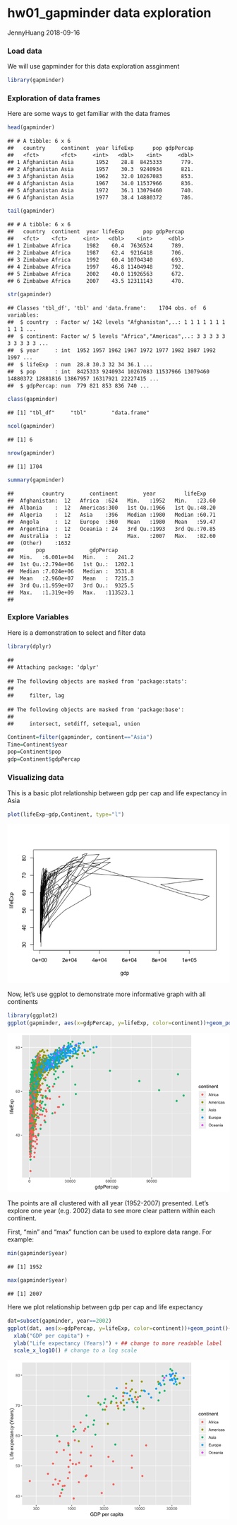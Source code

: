 hw01\_gapminder data exploration
================
JennyHuang
2018-09-16

### Load data

We will use gapminder for this data exploration assginment

``` r
library(gapminder)
```

### Exploration of data frames

Here are some ways to get familiar with the data frames

``` r
head(gapminder)
```

    ## # A tibble: 6 x 6
    ##   country     continent  year lifeExp      pop gdpPercap
    ##   <fct>       <fct>     <int>   <dbl>    <int>     <dbl>
    ## 1 Afghanistan Asia       1952    28.8  8425333      779.
    ## 2 Afghanistan Asia       1957    30.3  9240934      821.
    ## 3 Afghanistan Asia       1962    32.0 10267083      853.
    ## 4 Afghanistan Asia       1967    34.0 11537966      836.
    ## 5 Afghanistan Asia       1972    36.1 13079460      740.
    ## 6 Afghanistan Asia       1977    38.4 14880372      786.

``` r
tail(gapminder)
```

    ## # A tibble: 6 x 6
    ##   country  continent  year lifeExp      pop gdpPercap
    ##   <fct>    <fct>     <int>   <dbl>    <int>     <dbl>
    ## 1 Zimbabwe Africa     1982    60.4  7636524      789.
    ## 2 Zimbabwe Africa     1987    62.4  9216418      706.
    ## 3 Zimbabwe Africa     1992    60.4 10704340      693.
    ## 4 Zimbabwe Africa     1997    46.8 11404948      792.
    ## 5 Zimbabwe Africa     2002    40.0 11926563      672.
    ## 6 Zimbabwe Africa     2007    43.5 12311143      470.

``` r
str(gapminder)
```

    ## Classes 'tbl_df', 'tbl' and 'data.frame':    1704 obs. of  6 variables:
    ##  $ country  : Factor w/ 142 levels "Afghanistan",..: 1 1 1 1 1 1 1 1 1 1 ...
    ##  $ continent: Factor w/ 5 levels "Africa","Americas",..: 3 3 3 3 3 3 3 3 3 3 ...
    ##  $ year     : int  1952 1957 1962 1967 1972 1977 1982 1987 1992 1997 ...
    ##  $ lifeExp  : num  28.8 30.3 32 34 36.1 ...
    ##  $ pop      : int  8425333 9240934 10267083 11537966 13079460 14880372 12881816 13867957 16317921 22227415 ...
    ##  $ gdpPercap: num  779 821 853 836 740 ...

``` r
class(gapminder)
```

    ## [1] "tbl_df"     "tbl"        "data.frame"

``` r
ncol(gapminder)
```

    ## [1] 6

``` r
nrow(gapminder)
```

    ## [1] 1704

``` r
summary(gapminder)
```

    ##         country        continent        year         lifeExp     
    ##  Afghanistan:  12   Africa  :624   Min.   :1952   Min.   :23.60  
    ##  Albania    :  12   Americas:300   1st Qu.:1966   1st Qu.:48.20  
    ##  Algeria    :  12   Asia    :396   Median :1980   Median :60.71  
    ##  Angola     :  12   Europe  :360   Mean   :1980   Mean   :59.47  
    ##  Argentina  :  12   Oceania : 24   3rd Qu.:1993   3rd Qu.:70.85  
    ##  Australia  :  12                  Max.   :2007   Max.   :82.60  
    ##  (Other)    :1632                                                
    ##       pop              gdpPercap       
    ##  Min.   :6.001e+04   Min.   :   241.2  
    ##  1st Qu.:2.794e+06   1st Qu.:  1202.1  
    ##  Median :7.024e+06   Median :  3531.8  
    ##  Mean   :2.960e+07   Mean   :  7215.3  
    ##  3rd Qu.:1.959e+07   3rd Qu.:  9325.5  
    ##  Max.   :1.319e+09   Max.   :113523.1  
    ## 

### Explore Variables

Here is a demonstration to select and filter data

``` r
library(dplyr)
```

    ## 
    ## Attaching package: 'dplyr'

    ## The following objects are masked from 'package:stats':
    ## 
    ##     filter, lag

    ## The following objects are masked from 'package:base':
    ## 
    ##     intersect, setdiff, setequal, union

``` r
Continent=filter(gapminder, continent=="Asia")
Time=Continent$year
pop=Continent$pop
gdp=Continent$gdpPercap
```

### Visualizing data

This is a basic plot relationship between gdp per cap and life
expectancy in
Asia

``` r
plot(lifeExp~gdp,Continent, type="l")
```

![](hw01_gapminder_data_exploration_files/figure-gfm/unnamed-chunk-4-1.png)<!-- -->

Now, let’s use ggplot to demonstrate more informative graph with all
continents

``` r
library(ggplot2)
ggplot(gapminder, aes(x=gdpPercap, y=lifeExp, color=continent))+geom_point() # show continents in different color 
```

![](hw01_gapminder_data_exploration_files/figure-gfm/unnamed-chunk-5-1.png)<!-- -->

The points are all clustered with all year (1952-2007) presented. Let’s
explore one year (e.g. 2002) data to see more clear pattern within each
continent.

First, “min” and “max” function can be used to explore data range. For
example:

``` r
min(gapminder$year)
```

    ## [1] 1952

``` r
max(gapminder$year)
```

    ## [1] 2007

Here we plot relationship between gdp per cap and life expectancy

``` r
dat=subset(gapminder, year==2002)
ggplot(dat, aes(x=gdpPercap, y=lifeExp, color=continent))+geom_point()+
  xlab("GDP per capita") + 
  ylab("Life expectancy (Years)") + ## change to more readable label
  scale_x_log10() # change to a log scale
```

![](hw01_gapminder_data_exploration_files/figure-gfm/unnamed-chunk-7-1.png)<!-- -->
